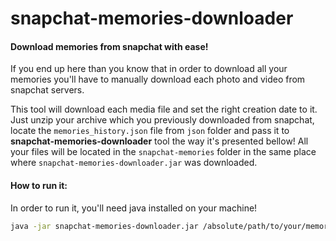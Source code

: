 # snapchat-memories-downloader

#### Download memories from snapchat with ease!

If you end up here than you know that in order to download all your memories you'll have to 
manually download each photo and video from snapchat servers.

This tool will download each media file and set the right creation date to it.
Just unzip your archive which you previously downloaded from snapchat, locate the 
`memories_history.json` file from `json` folder and pass it to **snapchat-memories-downloader** 
tool the way it's presented bellow! All your files will be located in the `snapchat-memories` 
folder in the same place where `snapchat-memories-downloader.jar` was downloaded.

#### How to run it:
In order to run it, you'll need java installed on your machine!
```bash
java -jar snapchat-memories-downloader.jar /absolute/path/to/your/memories_history.json
```